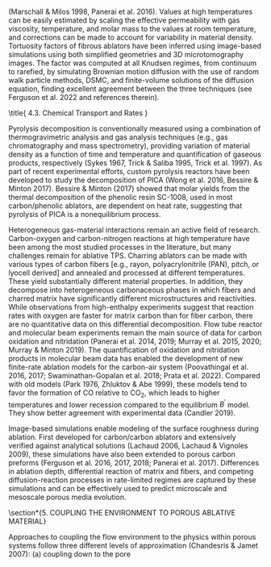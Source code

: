 (Marschall \& Milos 1998, Panerai et al. 2016). Values at high temperatures can be easily estimated by scaling the effective permeability with gas viscosity, temperature, and molar mass to the values at room temperature, and corrections can be made to account for variability in material density. Tortuosity factors of fibrous ablators have been inferred using image-based simulations using both simplified geometries and 3D microtomography images. The factor was computed at all Knudsen regimes, from continuum to rarefied, by simulating Brownian motion diffusion with the use of random walk particle methods, DSMC, and finite-volume solutions of the diffusion equation, finding excellent agreement between the three techniques (see Ferguson et al. 2022 and references therein).

\title{
4.3. Chemical Transport and Rates
}

Pyrolysis decomposition is conventionally measured using a combination of thermogravimetric analysis and gas analysis techniques (e.g., gas chromatography and mass spectrometry), providing variation of material density as a function of time and temperature and quantification of gaseous products, respectively (Sykes 1967, Trick \& Saliba 1995, Trick et al. 1997). As part of recent experimental efforts, custom pyrolysis reactors have been developed to study the decomposition of PICA (Wong et al. 2016, Bessire \& Minton 2017). Bessire \& Minton (2017) showed that molar yields from the thermal decomposition of the phenolic resin SC-1008, used in most carbon/phenolic ablators, are dependent on heat rate, suggesting that pyrolysis of PICA is a nonequilibrium process.

Heterogeneous gas-material interactions remain an active field of research. Carbon-oxygen and carbon-nitrogen reactions at high temperature have been among the most studied processes in the literature, but many challenges remain for ablative TPS. Charring ablators can be made with various types of carbon fibers [e.g., rayon, polyacrylonitrile (PAN), pitch, or lyocell derived] and annealed and processed at different temperatures. These yield substantially different material properties. In addition, they decompose into heterogeneous carbonaceous phases in which fibers and charred matrix have significantly different microstructures and reactivities. While observations from high-enthalpy experiments suggest that reaction rates with oxygen are faster for matrix carbon than for fiber carbon, there are no quantitative data on this differential decomposition. Flow tube reactor and molecular beam experiments remain the main source of data for carbon oxidation and nitridation (Panerai et al. 2014, 2019; Murray et al. 2015, 2020; Murray \& Minton 2019). The quantification of oxidation and nitridation products in molecular beam data has enabled the development of new finite-rate ablation models for the carbon-air system (Poovathingal et al. 2016, 2017; Swaminathan-Gopalan et al. 2018; Prata et al. 2022). Compared with old models (Park 1976, Zhluktov \& Abe 1999), these models tend to favor the formation of $\mathrm{CO}$ relative to $\mathrm{CO}_{2}$, which leads to higher temperatures and lower recession compared to the equilibrium $B^{\prime}$ model. They show better agreement with experimental data (Candler 2019).

Image-based simulations enable modeling of the surface roughness during ablation. First developed for carbon/carbon ablators and extensively verified against analytical solutions (Lachaud 2006, Lachaud \& Vignoles 2009), these simulations have also been extended to porous carbon preforms (Ferguson et al. 2016, 2017, 2018; Panerai et al. 2017). Differences in ablation depth, differential reaction of matrix and fibers, and competing diffusion-reaction processes in rate-limited regimes are captured by these simulations and can be effectively used to predict microscale and mesoscale porous media evolution.

\section*{5. COUPLING THE ENVIRONMENT TO POROUS ABLATIVE MATERIAL}

Approaches to coupling the flow environment to the physics within porous systems follow three different levels of approximation (Chandesris \& Jamet 2007): (a) coupling down to the pore